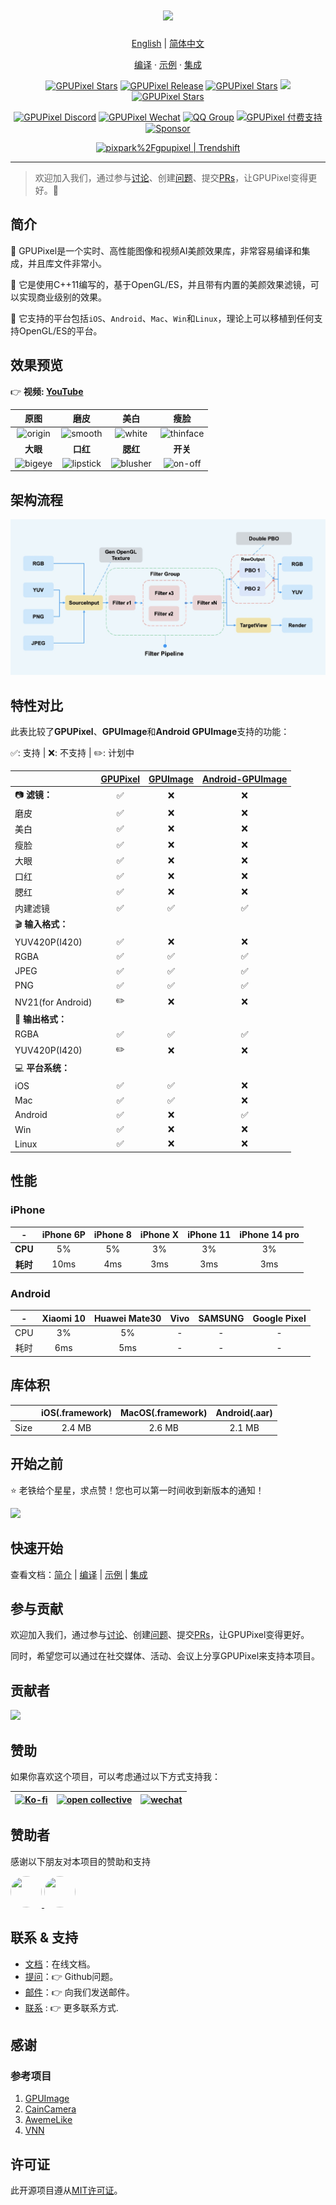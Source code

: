 <h1 align="center">
  <a href="https://github.com/pixpark/gpupixel"><img src="./docs/image/describe.png"></a>
</h1>

<p align="center">
  <a href="./README.md">English</a> |
  <a href="./README_CN.md">简体中文</a>
</p>

<p align="center">
  <a href="https://gpupixel.pixpark.net/guide/intro" target="_blank">编译</a>
  <span> · </span>
  <a href="https://reactnative.dev/docs/tutorial" target="_blank">示例</a>
  <span> · </span>
  <a href="https://reactnative.dev/showcase" target="_blank">集成</a>
</p>

<p align="center">
   <a href="https://github.com/pixpark/gpupixel/stargazers"><img alt="GPUPixel Stars" src="https://img.shields.io/github/stars/pixpark/gpupixel?style=social"/></a>
    <a href="https://github.com/pixpark/gpupixel/releases/latest"><img alt="GPUPixel Release" src="https://img.shields.io/github/v/release/pixpark/gpupixel"/></a>
    <a href="#"><img alt="GPUPixel Stars" src="https://img.shields.io/badge/Platform-iOS_%7C_Android_%7C_Mac_%7C_Win_%7C_Linux-red"/></a>
     <a href="https://github.com/pixpark/gpupixel/actions/workflows/cmake-multi-platform.yml"><img src="https://github.com/pixpark/gpupixel/actions/workflows/cmake-multi-platform.yml/badge.svg"></a>
    <a href="https://github.com/pixpark/gpupixel/blob/main/LICENSE"><img alt="GPUPixel Stars" src="https://img.shields.io/github/license/pixpark/gpupixel"/></a>
</p>

<p align="center">
<a href="https://discord.gg/q2MjmqK4" target="_blank"><img alt="GPUPixel Discord" src="https://img.shields.io/badge/-Discord-blue?logo=discord&logoColor=white&labelColor=grey&color=blue"/></a>
<a href="https://gpupixel.pixpark.net/about/contact#wechat-official-account" target="_blank"><img alt="GPUPixel Wechat" src="https://img.shields.io/badge/-WeChat-gray?logo=wechat&logoColor=white&labelColor=gray&color=07C160&style=flat"/></a>
<a href="https://gpupixel.pixpark.net/about/contact#qq-group" target="_blank"><img alt="QQ Group" src="https://img.shields.io/badge/-QQ Group-gray?logo=qq&logoColor=white&labelColor=gray&color=blue&style=flat"/></a>
<a href="https://gpupixel.pixpark.net/about/contact#paid-support" target="_blank"><img alt="GPUPixel 付费支持" src="https://img.shields.io/badge/-知识星球-gray?logo=sharp&logoColor=white&labelColor=grey&color=07C160&style=flat"/></a>
<a href="https://github.com/pixpark/gpupixel/blob/main/README_CN.md#赞助" target="_blank"><img alt="Sponsor" src="https://img.shields.io/badge/-Sponsor-gray?logo=githubsponsors&logoColor=white&labelColor=grey&color=FE6AB2&style=flat"/></a>
</p>

<p align="center">
<a href="https://trendshift.io/repositories/7103" target="_blank"><img src="https://trendshift.io/api/badge/repositories/7103" alt="pixpark%2Fgpupixel | Trendshift" style="width: 250px; height: 55px;" width="250" height="55"/></a>
</p>

---

> 欢迎加入我们，通过参与[讨论](https://github.com/pixpark/gpupixel/discussions)、创建[问题](https://github.com/pixpark/gpupixel/issues/new/choose)、提交[PRs](https://github.com/pixpark/gpupixel/pulls)，让GPUPixel变得更好。👏

## 简介

🍔 GPUPixel是一个实时、高性能图像和视频AI美颜效果库，非常容易编译和集成，并且库文件非常小。

🍤 它是使用C++11编写的，基于OpenGL/ES，并且带有内置的美颜效果滤镜，可以实现商业级别的效果。

🍖 它支持的平台包括`iOS`、`Android`、`Mac`、`Win`和`Linux`，理论上可以移植到任何支持OpenGL/ES的平台。

## 效果预览
👉 **视频: <a href="https://youtu.be/9BY1Qx1NEPs" target="_blank">YouTube</a>**

|              **原图**              |                **磨皮**                |               **美白**               |                 **瘦脸**               |
| :--------------------------------: | :------------------------------------: | :----------------------------------: | :------------------------------------: |
| ![origin](./docs/image/origin.gif) |   ![smooth](./docs/image/smooth.gif)   |   ![white](./docs/image/white.gif)   | ![thinface](./docs/image/thinface.gif) |
|              **大眼**              |                **口红**                |               **腮红**               |                 **开关**               |
| ![bigeye](./docs/image/bigeye.gif) | ![lipstick](./docs/image/lipstick.gif) | ![blusher](./docs/image/blusher.gif) |   ![on-off](./docs/image/on-off.gif)   |

## 架构流程
![](./docs/image/arch.jpg)

## 特性对比

此表比较了**GPUPixel**、**GPUImage**和**Android GPUImage**支持的功能：

✅: 支持 | ❌: 不支持 | ✏️: 计划中

|                       | [GPUPixel](https://github.com/pixpark/gpupixel) | [GPUImage](https://github.com/BradLarson/GPUImage) | [Android-GPUImage](https://github.com/cats-oss/android-gpuimage) |
| :-------------------- | :---------------------------------------------: | :------------------------------------------------: | :----------------------------------------------------------: |
| 📷 **滤镜：**        |                        ✅                        |                         ❌                          |                              ❌                               |
| 磨皮                  |                        ✅                        |                         ❌                          |                              ❌                               |
| 美白                  |                        ✅                        |                         ❌                          |                              ❌                               |
| 瘦脸                  |                        ✅                        |                         ❌                          |                              ❌                               |
| 大眼                  |                        ✅                        |                         ❌                          |                              ❌                               |
| 口红                  |                        ✅                        |                         ❌                          |                              ❌                               |
| 腮红                  |                        ✅                        |                         ❌                          |                              ❌                               |
| 内建滤镜              |                        ✅                        |                         ✅                          |                              ✅                               |
| 🎬 **输入格式：**    |                                                   |                                                     |                                                                |
| YUV420P(I420)         |                        ✅                        |                         ❌                          |                              ❌                               |
| RGBA                  |                        ✅                        |                         ✅                          |                              ✅                               |
| JPEG                  |                        ✅                        |                         ✅                          |                              ✅                               |
| PNG                   |                        ✅                        |                         ✅                          |                              ✅                               |
| NV21(for Android)     |                        ✏️                        |                         ❌                          |                              ❌                               |
| 🎥 **输出格式：**    |                                                   |                                                     |                                                                |
| RGBA                  |                        ✅                        |                         ✅                          |                              ✅                               |
| YUV420P(I420)         |                        ✏️                        |                         ❌                          |                              ❌                               |
| 💻 **平台系统：**    |                                                   |                                                     |                                                                |
| iOS                   |                        ✅                        |                         ✅                          |                              ❌                               |
| Mac                   |                        ✅                        |                         ✅                          |                              ❌                               |
| Android               |                        ✅                        |                         ❌                          |                              ✅                               |
| Win                   |                        ✅                        |                         ❌                          |                              ❌                               |
| Linux                 |                        ✅                        |                         ❌                          |                              ❌                               |

##  性能
### iPhone
|       -        | iPhone 6P | iPhone 8 | iPhone X | iPhone 11 | iPhone 14 pro |
| :------------: | :-------: | :------: | :------: | :-------: | :-----------: |
|    **CPU**     |    5%     |    5%    |    3%    |    3%     |      3%       |
|    **耗时**    |   10ms    |   4ms    |   3ms    |    3ms    |      3ms      |
### Android
|     -      | Xiaomi 10 | Huawei Mate30 | Vivo  | SAMSUNG | Google Pixel |
| :--------: | :-------: | :-----------: | :---: | :-----: | :----------: |
|    CPU     |    3%     |      5%       |   -   |    -    |      -       |
|    耗时    |    6ms    |      5ms      |   -   |    -    |      -       |

## 库体积

|       | iOS(.framework) | MacOS(.framework) | Android(.aar) |
| :---: | :-------------: | :---------------: | :-----------: |
| Size  |     2.4 MB      |      2.6 MB       |    2.1 MB     |


## 开始之前
⭐️ 老铁给个星星，求点赞！您也可以第一时间收到新版本的通知！

![](./docs/image/give-star.gif)

## 快速开始

查看文档：[简介](https://gpupixel.pixpark.net/zh/guide/build) | [编译](https://gpupixel.pixpark.net/zh/guide/build) | [示例](https://gpupixel.pixpark.net/zh/guide/demo) | [集成](https://gpupixel.pixpark.net/zh/guide/integrated)

## 参与贡献

欢迎加入我们，通过参与[讨论](https://github.com/pixpark/gpupixel/discussions)、创建[问题](https://github.com/pixpark/gpupixel/issues/new/choose)、提交[PRs](https://github.com/pixpark/gpupixel/pulls)，让GPUPixel变得更好。

同时，希望您可以通过在社交媒体、活动、会议上分享GPUPixel来支持本项目。

## 贡献者

[![](https://opencollective.com/gpupixel/contributors.svg?width=890&button=false)](https://github.com/pixpark/gpupixel/graphs/contributors)

## 赞助
如果你喜欢这个项目，可以考虑通过以下方式支持我：

| [<img src="./docs/image/support_me_on_kofi_red.png" alt="Ko-fi" style="max-width: 200px;" />](https://ko-fi.com/jaaron) | [<img src="./docs/image/open-collective-vector-logo.png" alt="open collective" style="max-width: 200px;" />](https://opencollective.com/gpupixel) | [<img src="./docs/image/wechat-logo.png" alt="wechat" style="max-width: 200px;" />](https://gpupixel.pixpark.net/sponsor#wechat) |
|:---:|:---:|:---:|

## 赞助者
感谢以下朋友对本项目的赞助和支持

<a href="https://github.com/leavenotrace">
  <img src="https://github.com/leavenotrace.png" style="border-radius:50%; width: 50px; height: 50px;" >
</a>
<a href="https://github.com/weiyu666">
  <img src="https://github.com/weiyu666.png" style="border-radius: 50%; width: 50px; height: 50px;" >
</a>

## 联系 & 支持
- [文档](https://gpupixel.pixpark.net/)：在线文档。
- [提问](https://github.com/pixpark/gpupixel/issues/new/choose)：👉 Github问题。
- [邮件](mailto:jaaronkot@gmail.com?subject=[GitHub]Questions%20About%20GPUPixel)：👉 向我们发送邮件。
- [联系](https://gpupixel.pixpark.net/zh/about/contact) : 👉 更多联系方式.

## 感谢
### 参考项目
1. [GPUImage](https://github.com/BradLarson/GPUImage) 
2. [CainCamera](https://github.com/CainKernel/CainCamera)
3. [AwemeLike](https://github.com/ZZZZou/AwemeLike)
4. [VNN](https://github.com/joyycom/VNN)

## 许可证
此开源项目遵从[MIT许可证](https://github.com/pixpark/gpupixel?tab=MIT-1-ov-file#readme)。
